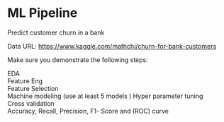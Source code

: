 # ML Pipeline
Predict customer churn in a bank

Data URL:
https://www.kaggle.com/mathchi/churn-for-bank-customers  

Make sure you demonstrate the following steps:  

EDA\
Feature Eng\
Feature Selection\
Machine modeling (use at least 5 models )
Hyper parameter tuning\
Cross validation\
Accuracy, Recall, Precision, F1- Score and (ROC) curve
